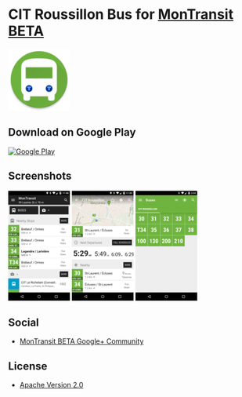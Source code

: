 # CIT Roussillon Bus for [MonTransit BETA](https://github.com/mtransitapps/mtransit-for-android)

<img width="25%" height="25%" src="https://raw.githubusercontent.com/mtransitapps/ca-roussillon-citrous-bus-android/master/pub/hi-res-app-icon.png"/>

## Download on Google Play

[![Google Play](https://developer.android.com/images/brand/en_app_rgb_wo_60.png)](https://play.google.com/store/apps/details?id=org.mtransit.android.ca_roussillon_citrous_bus)

## Screenshots

<img width="25%" height="25%" src="https://raw.githubusercontent.com/mtransitapps/ca-roussillon-citrous-bus-android/master/pub/screenshot-phone-1.png"/>
<img width="25%" height="25%" src="https://raw.githubusercontent.com/mtransitapps/ca-roussillon-citrous-bus-android/master/pub/screenshot-phone-2.png"/>
<img width="25%" height="25%" src="https://raw.githubusercontent.com/mtransitapps/ca-roussillon-citrous-bus-android/master/pub/screenshot-phone-3.png"/>

## Social

* [MonTransit BETA Google+ Community](https://plus.google.com/communities/111796337224469270605)

## License

* [Apache Version 2.0](http://www.apache.org/licenses/LICENSE-2.0.html)
